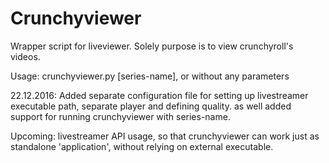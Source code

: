 # Crunchyviewer
Wrapper script for liveviewer. Solely purpose is to view crunchyroll's videos. 

Usage: crunchyviewer.py [series-name], or without any parameters

22.12.2016: Added separate configuration file for setting up livestreamer executable path, separate player and defining quality.
            as well added support for running crunchyviewer with series-name. 
            
            
Upcoming:  livestreamer API usage, so that crunchyviewer can work just as standalone 'application', without relying on external executable.

